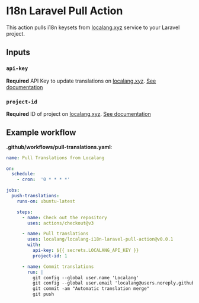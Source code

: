 # I18n Laravel Pull Action

This action pulls i18n keysets from [localang.xyz](https://localang.xyz) service to your Laravel project.

## Inputs

### `api-key`

**Required** API Key to update translations on [localang.xyz](https://localang.xyz). [See documentation](https://docs.localang.xyz/docs/localang/api#obtaining-a-token)

### `project-id`

**Required** ID of project on [localang.xyz](https://localang.xyz). [See documentation](https://docs.localang.xyz/docs/localang/api#project-id)

## Example workflow

**.github/workflows/pull-translations.yaml**:

```yaml
name: Pull Translations from Localang

on:
  schedule:
    - cron:  '0 * * * *'

jobs:
  push-translations:
    runs-on: ubuntu-latest

    steps:
      - name: Check out the repository
        uses: actions/checkout@v3

      - name: Pull translations
        uses: localang/localang-i18n-laravel-pull-action@v0.0.1
        with:
          api-key: ${{ secrets.LOCALANG_API_KEY }}
          project-id: 1

      - name: Commit translations
        run: |
          git config --global user.name 'Localang'
          git config --global user.email 'localang@users.noreply.github.com'
          git commit -am "Automatic translation merge"
          git push
```